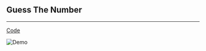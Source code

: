 ## Guess The Number

---

[Code](https://github.com/BonsenW/python-beginner-collection/blob/master/proj/Guess%20The%20Number/main.py)

![Demo](https://github.com/BonsenW/python-beginner-collection/blob/master/proj/Guess%20The%20Number/demo.gif)
